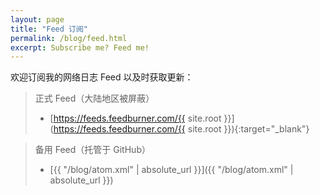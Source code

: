 ```yaml
---
layout: page
title: "Feed 订阅"
permalink: /blog/feed.html
excerpt: Subscribe me? Feed me!
---
```


欢迎订阅我的网络日志 Feed 以及时获取更新：

> 正式 Feed（大陆地区被屏蔽）
> * [https://feeds.feedburner.com/{{ site.root }}](https://feeds.feedburner.com/{{ site.root }}){:target="_blank"}

> 备用 Feed（托管于 GitHub）
> * [{{ "/blog/atom.xml" | absolute_url }}]({{ "/blog/atom.xml" | absolute_url }})
